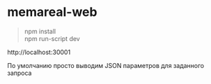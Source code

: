 # memareal-web
> npm install  
npm run-script dev

http://localhost:30001

По умолчанию просто выводим JSON параметров для заданного запроса
